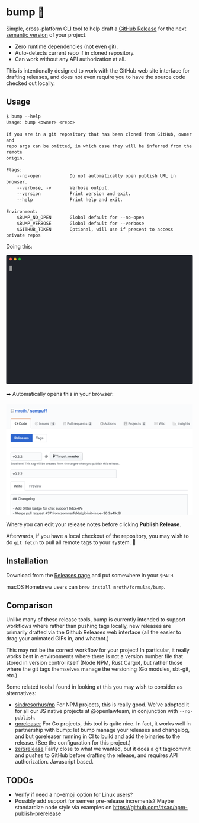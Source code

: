 # bump :sunflower:

Simple, cross-platform CLI tool to help draft a [GitHub Release] for the next
[semantic version] of your project.

- Zero runtime dependencies (not even git).
- Auto-detects current repo if in cloned repository.
- Can work without any API authorization at all.

This is intentionally designed to work with the GitHub web site interface for
drafting releases, and does not even require you to have the source code checked
out locally.

[GitHub Release]: https://help.github.com/en/articles/about-releases
[semantic version]: https://semver.org

## Usage

```
$ bump --help
Usage: bump <owner> <repo>

If you are in a git repository that has been cloned from GitHub, owner and
repo args can be omitted, in which case they will be inferred from the remote
origin.

Flags:
    --no-open           Do not automatically open publish URL in browser.
    --verbose, -v       Verbose output.
    --version           Print version and exit.
    --help              Print help and exit.

Environment:
    $BUMP_NO_OPEN       Global default for --no-open
    $BUMP_VERBOSE       Global default for --verbose
    $GITHUB_TOKEN       Optional, will use if present to access private repos
```

Doing this:

![animation](docs/demo.svg)

:arrow_right: Automatically opens this in your browser:

![release-page-ss](docs/release-draft.png)

Where you can edit your release notes before clicking **Publish Release**.

Afterwards, if you have a local checkout of the repository, you may wish to do `git
fetch` to pull all remote tags to your system. :eyes:

## Installation

Download from the [Releases page](https://github.com/mroth/bump/releases) and
put somewhere in your `$PATH`.

macOS Homebrew users can `brew install mroth/formulas/bump`.

## Comparison

Unlike many of these release tools, bump is currently intended to support
workflows where rather than pushing tags locally, new releases are primarily
drafted via the Github Releases web interface (all the easier to drag your
animated GIFs in, and whatnot.)

This may not be the correct workflow for your project! In particular, it really
works best in environments where there is not a version number file that stored
in version control itself (Node NPM, Rust Cargo), but rather those where the git
tags themselves manage the versioning (Go modules, sbt-git, etc.)

Some related tools I found in looking at this you may wish to consider as
alternatives:

- [sindresorhus/np] For NPM projects, this is really good. We've adopted it for
  all our JS native projects at @openlawteam, in conjunction with
  `--no-publish`.
- [goreleaser] For Go projects, this tool is quite nice. In fact, it works well
  in partnership with bump: let bump manage your releases and changelog, and but
  goreleaser running in CI to build and add the binaries to the release. (See
  the configuration for this project.)
- [zeit/release] Fairly close to what we wanted, but it does a git tag/commit
  and pushes to GitHub before drafting the release, and requires API
  authorization. Javascript based.

[sindresorhus/np]: https://github.com/sindresorhus/np
[goreleaser]: https://goreleaser.com
[zeit/release]: https://github.com/zeit/release

## TODOs

- Verify if need a no-emoji option for Linux users?
- Possibly add support for semver pre-release increments? Maybe standardize node
  style via examples on https://github.com/rtsao/npm-publish-prerelease
